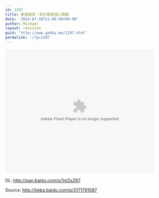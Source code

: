 ```yaml
---
id: 1297
title: 新垣结衣・初の母亲役に挑戦
date: '2014-07-18T21:06:09+08:00'
author: Michael
layout: revision
guid: 'http://www.gakky.me/1297.html'
permalink: '/?p=1297'
---
```


<embed align="middle" allowfullscreen="allowfullscreen" allowscriptaccess="always" height="400" quality="high" src="http://player.youku.com/player.php/sid/XNzQyMjU5ODgw/v.swf" type="application/x-shockwave-flash" width="480"></embed>

DL: <http://pan.baidu.com/s/1nt2sZR7>  
  
Source: <http://tieba.baidu.com/p/3171791087>